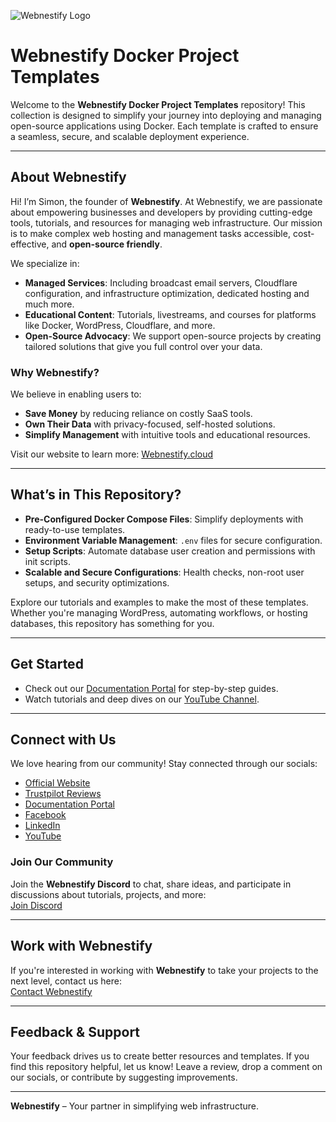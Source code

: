 ![Webnestify Logo](https://webnestify.cloud/wp-content/uploads/2023/11/webnestify-logo-dark-300x109.png)
# Webnestify Docker Project Templates

Welcome to the **Webnestify Docker Project Templates** repository! This collection is designed to simplify your journey into deploying and managing open-source applications using Docker. Each template is crafted to ensure a seamless, secure, and scalable deployment experience.
 
---

## About Webnestify

Hi! I’m Simon, the founder of **Webnestify**. At Webnestify, we are passionate about empowering businesses and developers by providing cutting-edge tools, tutorials, and resources for managing web infrastructure. Our mission is to make complex web hosting and management tasks accessible, cost-effective, and **open-source friendly**.

We specialize in:
- **Managed Services**: Including broadcast email servers, Cloudflare configuration, and infrastructure optimization, dedicated hosting and much more.
- **Educational Content**: Tutorials, livestreams, and courses for platforms like Docker, WordPress, Cloudflare, and more.
- **Open-Source Advocacy**: We support open-source projects by creating tailored solutions that give you full control over your data.

### Why Webnestify?
We believe in enabling users to: 
- **Save Money** by reducing reliance on costly SaaS tools.
- **Own Their Data** with privacy-focused, self-hosted solutions.
- **Simplify Management** with intuitive tools and educational resources.

Visit our website to learn more: [Webnestify.cloud](https://webnestify.cloud)

---

## What’s in This Repository?

- **Pre-Configured Docker Compose Files**: Simplify deployments with ready-to-use templates.
- **Environment Variable Management**: `.env` files for secure configuration.
- **Setup Scripts**: Automate database user creation and permissions with init scripts.
- **Scalable and Secure Configurations**: Health checks, non-root user setups, and security optimizations.

Explore our tutorials and examples to make the most of these templates. Whether you're managing WordPress, automating workflows, or hosting databases, this repository has something for you.

---

## Get Started
- Check out our [Documentation Portal](https://docs.webnestify.com/) for step-by-step guides.
- Watch tutorials and deep dives on our [YouTube Channel](https://youtube.com/@webnestify).

---

## Connect with Us

We love hearing from our community! Stay connected through our socials:
- [Official Website](https://webnestify.cloud)
- [Trustpilot Reviews](https://www.trustpilot.com/review/webnestify.cloud)
- [Documentation Portal](https://docs.webnestify.com/)
- [Facebook](https://www.facebook.com/webnestify.cloud)
- [LinkedIn](https://linkedin.com/company/webnestify)
- [YouTube](https://youtube.com/@webnestify)

### Join Our Community
Join the **Webnestify Discord** to chat, share ideas, and participate in discussions about tutorials, projects, and more:  
[Join Discord](https://wnstify.cc/discord)

---

## Work with Webnestify

If you're interested in working with **Webnestify** to take your projects to the next level, contact us here:  
[Contact Webnestify](https://webnestify.cloud/contact)

---

## Feedback & Support

Your feedback drives us to create better resources and templates. If you find this repository helpful, let us know! Leave a review, drop a comment on our socials, or contribute by suggesting improvements.

---

**Webnestify** – Your partner in simplifying web infrastructure.
